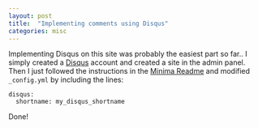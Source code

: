 ```yaml
---
layout: post
title:  "Implementing comments using Disqus"
categories: misc
---
```

Implementing Disqus on this site was probably the easiest part so far.. I simply created a [Disqus](https://disqus.com) account and created a site in the admin panel. Then I just followed the instructions in the [Minima Readme](https://github.com/jekyll/minima#enabling-comments-via-disqus) and modified `_config.yml` by including the lines:

    disqus:
      shortname: my_disqus_shortname

Done!